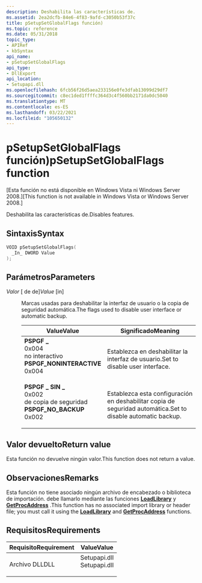 ```yaml
---
description: Deshabilita las características de.
ms.assetid: 2ea2dcfb-84e6-4f83-9afd-c3050b53f37c
title: pSetupSetGlobalFlags función)
ms.topic: reference
ms.date: 05/31/2018
topic_type:
- APIRef
- kbSyntax
api_name:
- pSetupSetGlobalFlags
api_type:
- DllExport
api_location:
- Setupapi.dll
ms.openlocfilehash: 6fcb56f26d5aea233156e0fe3dfab13099d29df7
ms.sourcegitcommit: c8ec1ded1ffffc364d3c4f560bb2171da0dc5040
ms.translationtype: MT
ms.contentlocale: es-ES
ms.lasthandoff: 03/22/2021
ms.locfileid: "105650132"
---
```

# <a name="psetupsetglobalflags-function"></a><span data-ttu-id="b81e9-103">pSetupSetGlobalFlags función)</span><span class="sxs-lookup"><span data-stu-id="b81e9-103">pSetupSetGlobalFlags function</span></span>

<span data-ttu-id="b81e9-104">\[Esta función no está disponible en Windows Vista ni Windows Server 2008.\]</span><span class="sxs-lookup"><span data-stu-id="b81e9-104">\[This function is not available in Windows Vista or Windows Server 2008.\]</span></span>

<span data-ttu-id="b81e9-105">Deshabilita las características de.</span><span class="sxs-lookup"><span data-stu-id="b81e9-105">Disables features.</span></span>

## <a name="syntax"></a><span data-ttu-id="b81e9-106">Sintaxis</span><span class="sxs-lookup"><span data-stu-id="b81e9-106">Syntax</span></span>


```C++
VOID pSetupSetGlobalFlags(
  _In_ DWORD Value
);
```



## <a name="parameters"></a><span data-ttu-id="b81e9-107">Parámetros</span><span class="sxs-lookup"><span data-stu-id="b81e9-107">Parameters</span></span>

<dl> <dt>

<span data-ttu-id="b81e9-108">*Valor* \[ de de\]</span><span class="sxs-lookup"><span data-stu-id="b81e9-108">*Value* \[in\]</span></span>
</dt> <dd>

<span data-ttu-id="b81e9-109">Marcas usadas para deshabilitar la interfaz de usuario o la copia de seguridad automática.</span><span class="sxs-lookup"><span data-stu-id="b81e9-109">The flags used to disable user interface or automatic backup.</span></span>



| <span data-ttu-id="b81e9-110">Value</span><span class="sxs-lookup"><span data-stu-id="b81e9-110">Value</span></span>                                                                                                                                                                                                                                         | <span data-ttu-id="b81e9-111">Significado</span><span class="sxs-lookup"><span data-stu-id="b81e9-111">Meaning</span></span>                                     |
|-----------------------------------------------------------------------------------------------------------------------------------------------------------------------------------------------------------------------------------------------|---------------------------------------------|
| <span id="PSPGF_NONINTERACTIVE"></span><span id="pspgf_noninteractive"></span><dl> <span data-ttu-id="b81e9-112"><dt>**PSPGF \_**</dt> <dt>0x004</dt> no interactivo</span><span class="sxs-lookup"><span data-stu-id="b81e9-112"><dt>**PSPGF\_NONINTERACTIVE**</dt> <dt>0x004</dt></span></span> </dl> | <span data-ttu-id="b81e9-113">Establezca en deshabilitar la interfaz de usuario.</span><span class="sxs-lookup"><span data-stu-id="b81e9-113">Set to disable user interface.</span></span><br/>   |
| <span id="PSPGF_NO_BACKUP"></span><span id="pspgf_no_backup"></span><dl> <span data-ttu-id="b81e9-114"><dt>**PSPGF \_ SIN \_**</dt> <dt>0x002</dt> de copia de seguridad</span><span class="sxs-lookup"><span data-stu-id="b81e9-114"><dt>**PSPGF\_NO\_BACKUP**</dt> <dt>0x002</dt></span></span> </dl>               | <span data-ttu-id="b81e9-115">Establezca esta configuración en deshabilitar copia de seguridad automática.</span><span class="sxs-lookup"><span data-stu-id="b81e9-115">Set to disable automatic backup.</span></span><br/> |



 

</dd> </dl>

## <a name="return-value"></a><span data-ttu-id="b81e9-116">Valor devuelto</span><span class="sxs-lookup"><span data-stu-id="b81e9-116">Return value</span></span>

<span data-ttu-id="b81e9-117">Esta función no devuelve ningún valor.</span><span class="sxs-lookup"><span data-stu-id="b81e9-117">This function does not return a value.</span></span>

## <a name="remarks"></a><span data-ttu-id="b81e9-118">Observaciones</span><span class="sxs-lookup"><span data-stu-id="b81e9-118">Remarks</span></span>

<span data-ttu-id="b81e9-119">Esta función no tiene asociado ningún archivo de encabezado o biblioteca de importación. debe llamarlo mediante las funciones [**LoadLibrary**](/windows/win32/api/libloaderapi/nf-libloaderapi-loadlibrarya) y [**GetProcAddress**](/windows/win32/api/libloaderapi/nf-libloaderapi-getprocaddress) .</span><span class="sxs-lookup"><span data-stu-id="b81e9-119">This function has no associated import library or header file; you must call it using the [**LoadLibrary**](/windows/win32/api/libloaderapi/nf-libloaderapi-loadlibrarya) and [**GetProcAddress**](/windows/win32/api/libloaderapi/nf-libloaderapi-getprocaddress) functions.</span></span>

## <a name="requirements"></a><span data-ttu-id="b81e9-120">Requisitos</span><span class="sxs-lookup"><span data-stu-id="b81e9-120">Requirements</span></span>



| <span data-ttu-id="b81e9-121">Requisito</span><span class="sxs-lookup"><span data-stu-id="b81e9-121">Requirement</span></span> | <span data-ttu-id="b81e9-122">Value</span><span class="sxs-lookup"><span data-stu-id="b81e9-122">Value</span></span> |
|----------------|-----------------------------------------------------------------------------------------|
| <span data-ttu-id="b81e9-123">Archivo DLL</span><span class="sxs-lookup"><span data-stu-id="b81e9-123">DLL</span></span><br/> | <dl> <span data-ttu-id="b81e9-124"><dt>Setupapi.dll</dt></span><span class="sxs-lookup"><span data-stu-id="b81e9-124"><dt>Setupapi.dll</dt></span></span> </dl> |



 

 
